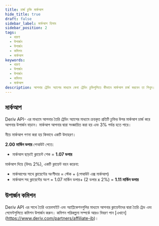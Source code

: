```yaml
---
title: চার্জ চুক্তি মার্কআপ
hide_title: true
draft: false
sidebar_label: মার্কআপ হিসাব
sidebar_position: 2
tags:
  - ধারণা
  - উপার্জন
  - উপার্জন
  - কমিশন
  - মার্কআপ
keywords:
  - ধারণা
  - উপার্জন
  - উপার্জন
  - কমিশন
  - মার্কআপ
description: আপনার ট্রেডিং অ্যাপের মাধ্যমে কেনা ট্রেডিং চুক্তিগুলিতে কীভাবে মার্কআপ চার্জ করবেন তা শিখুন।
---
```


## মার্কআপ

Deriv API- এর মাধ্যমে আপনার তৈরি ট্রেডিং অ্যাপের মাধ্যমে ক্রয়কৃত প্রতিটি চুক্তির উপর মার্কআপ চার্জ করে আপনার উপার্জন বাড়ান। মার্কআপ আপনার দ্বারা সংজ্ঞায়িত করা হয় এবং 3% পর্যন্ত হতে পারে।

নীচে মার্কআপ গণনা করা হয় কিভাবে একটি উদাহরণ।

**2.00 মার্কিন ডলার** পেআউট পেতে:

- মার্কআপ ছাড়াই ক্লায়েন্ট শেক = **1.07 ডলার**

মার্কআপ দিয়ে (উদাঃ 2%), একটি ক্লায়েন্ট বহন করেনা:

- মার্কআপের সাথে ক্লায়েন্টের অংশীদার = স্টেক + (পেআউট এক্স মার্কআপ)
- মার্কআপ সহ ক্লায়েন্টের অংশ = 1.07 মার্কিন ডলার+ (2 ডলার x 2%) = **1.11 মার্কিন ডলার**

## উপার্জন কমিশন

Deriv API এর সাথে তৈরি ওয়েবসাইট এবং অ্যাপ্লিকেশনগুলির মাধ্যমে আপনার ক্লায়েন্টদের দ্বারা তৈরি ট্রেড এবং পেমেন্টগুলিতে কমিশন উপার্জন করুন। কমিশন পরিকল্পনা সম্পর্কে আরও বিবরণ পান [এখানে] (https://www.deriv.com/partners/affiliate-ib)।
